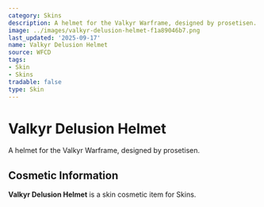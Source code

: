 ```yaml
---
category: Skins
description: A helmet for the Valkyr Warframe, designed by prosetisen.
image: ../images/valkyr-delusion-helmet-f1a89046b7.png
last_updated: '2025-09-17'
name: Valkyr Delusion Helmet
source: WFCD
tags:
- Skin
- Skins
tradable: false
type: Skin
---
```


# Valkyr Delusion Helmet

A helmet for the Valkyr Warframe, designed by prosetisen.

## Cosmetic Information

**Valkyr Delusion Helmet** is a skin cosmetic item for Skins.

